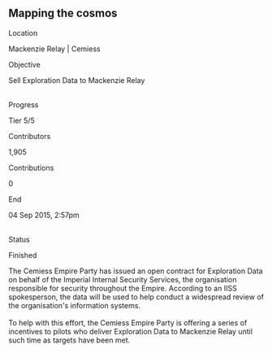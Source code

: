 ## Mapping the cosmos

Location

Mackenzie Relay \| Cemiess

Objective

Sell Exploration Data to Mackenzie Relay

\
Progress

Tier 5/5

Contributors

1,905

Contributions

0

End

04 Sep 2015, 2:57pm

\
Status

Finished

The Cemiess Empire Party has issued an open contract for Exploration
Data on behalf of the Imperial Internal Security Services, the
organisation responsible for security throughout the Empire. According
to an IISS spokesperson, the data will be used to help conduct a
widespread review of the organisation\'s information systems.\
\
To help with this effort, the Cemiess Empire Party is offering a series
of incentives to pilots who deliver Exploration Data to Mackenzie Relay
until such time as targets have been met.
